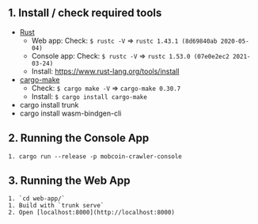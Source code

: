 ## 1. Install / check required tools

   - [Rust](https://www.rust-lang.org)
     - Web app: Check: `$ rustc -V` => `rustc 1.43.1 (8d69840ab 2020-05-04)`
     - Console app: Check: `$ rustc -V` => `rustc 1.53.0 (07e0e2ec2 2021-03-24)`
     - Install: https://www.rust-lang.org/tools/install
   - [cargo-make](https://sagiegurari.github.io/cargo-make/)
     - Check: `$ cargo make -V` => `cargo-make 0.30.7`
     - Install: `$ cargo install cargo-make`
   - cargo install trunk
   - cargo install wasm-bindgen-cli

## 2. Running the Console App 
    1. cargo run --release -p mobcoin-crawler-console

## 3. Running the Web App
    1. `cd web-app/`
    1. Build with `trunk serve`
    2. Open [localhost:8000](http://localhost:8000)
